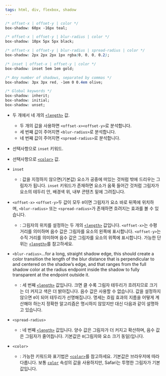 ```yaml
---
tags: html, div, flexbox, shadow
---
```

```css
/* offset-x | offset-y | color */
box-shadow: 60px -16px teal;

/* offset-x | offset-y | blur-radius | color */
box-shadow: 10px 5px 5px black;

/* offset-x | offset-y | blur-radius | spread-radius | color */
box-shadow: 2px 2px 2px 1px rgba(0, 0, 0, 0.2);

/* inset | offset-x | offset-y | color */
box-shadow: inset 5em 1em gold;

/* Any number of shadows, separated by commas */
box-shadow: 3px 3px red, -1em 0 0.4em olive;

/* Global keywords */
box-shadow: inherit;
box-shadow: initial;
box-shadow: unset;
```

- 두 개에서 네 개의 [`<length>`](https://developer.mozilla.org/ko/docs/Web/CSS/length) 값.
    
    - 두 개의 값을 사용하면 `<offset-x><offset-y>`로 분석합니다.
    - 세 번째 값이 주어지면 `<blur-radius>`로 분석합니다.
    - 네 번째 값이 주어지면 `<spread-radius>`로 분석합니다.
- 선택사항으로 `inset` 키워드.
    
- 선택사항으로 [`<color>`](https://developer.mozilla.org/ko/docs/Web/CSS/color_value) 값.
    
- `inset`
    
    - : 값을 지정하지 않으면(기본값) 요소가 공중에 떠있는 것처럼 밖에 드리우는 그림자가 됩니다. `inset` 키워드가 존재하면 요소가 움푹 들어간 것처럼 그림자가 요소의 테두리 안, 배경색 위, 내부 콘텐츠 밑에 그려집니다.
- `<offset-x>` `<offset-y>`두 값이 모두 `0`이면 그림자가 요소 바로 뒤쪽에 위치하며, `<blur-radius>` 또는 `<spread-radius>`가 존재하면 흐려지는 효과를 볼 수 있습니다.
    
    - : 그림자의 위치를 설정하는 두 개의 [`<length>`](https://developer.mozilla.org/ko/docs/Web/CSS/length) 값입니다. `<offset-x>`는 수평 거리를 의미하며 음수 값은 그림자를 요소의 왼쪽에 표시합니다. `<offset-y>`는 수직 거리를 의미하며 음수 값은 그림자를 요소의 위쪽에 표시합니다. 가능한 단위는 [`<length>`](https://developer.mozilla.org/ko/docs/Web/CSS/length)를 참고하세요.
- `<blur-radius>`…for a long, straight shadow edge, this should create a color transition the length of the blur distance that is perpendicular to and centered on the shadow’s edge, and that ranges from the full shadow color at the radius endpoint inside the shadow to fully transparent at the endpoint outside it.
    
    - : 세 번째 [`<length>`](https://developer.mozilla.org/ko/docs/Web/CSS/length) 값입니다. 크면 클 수록 그림자 테두리가 흐려지므로 크기는 더 커지고 색은 더 밝아집니다. 음수 값은 사용할 수 없습니다. 값을 설정하지 않으면 `0`이 되어 테두리가 선명해집니다. 명세는 흐림 효과의 지름을 어떻게 계산해야 하는지 정확한 알고리즘은 명시하지 않았지만 대신 다음과 같이 설명하고 있습니다.
- `<spread-radius>`
    
    - : 네 번째 [`<length>`](https://developer.mozilla.org/ko/docs/Web/CSS/length) 값입니다. 양수 값은 그림자가 더 커지고 확산하며, 음수 값은 그림자가 줄어듭니다. 기본값은 `0`(그림자와 요소 크기 동일)입니다.
- `<color>`
    
    - : 가능한 키워드와 표기법은 [`<color>`](https://developer.mozilla.org/ko/docs/Web/CSS/color_value)를 참고하세요. 기본값은 브라우저에 따라 다릅니다. 보통 [`color`](https://developer.mozilla.org/ko/docs/Web/CSS/color) 속성의 값을 사용하지만, Safari는 투명한 그림자가 기본값입니다.